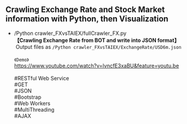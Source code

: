 ## Crawling Exchange Rate and Stock Market information with Python, then Visualization

* /Python crawler_FXvsTAIEX/fullCrawler_FX.py
  <br>
  **【Crawling Exchange Rate from BOT and write into JSON format】**
  <br>
  Output files as `/Python crawler_FXvsTAIEX/ExchangeRate/USD6m.json`
  <br>
  <br>
  `《Demo》`
  <br>
  https://www.youtube.com/watch?v=lvncfE3xaBU&feature=youtu.be
  <br>
  <br>
  #RESTful Web Service<br>#GET<br>#JSON<br>#Bootstrap<br>#Web Workers<br>#MultiThreading<br>#AJAX
